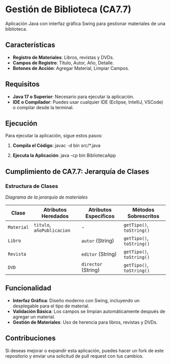 # Gestión de Biblioteca (CA7.7)  

Aplicación Java con interfaz gráfica Swing para gestionar materiales de una biblioteca.  

## Características  
- **Registro de Materiales**: Libros, revistas y DVDs.  
- **Campos de Registro**: Título, Autor, Año, Detalle.  
- **Botones de Acción**: Agregar Material, Limpiar Campos.  

## Requisitos  
- **Java 17 o Superior**: Necesario para ejecutar la aplicación.  
- **IDE o Compilador**: Puedes usar cualquier IDE (Eclipse, IntelliJ, VSCode) o compilar desde la terminal.  

## Ejecución  
Para ejecutar la aplicación, sigue estos pasos:  

1. **Compila el Código**: javac -d bin src/*.java 

2. **Ejecuta la Aplicación**: java -cp bin BibliotecaApp


## Cumplimiento de CA7.7: Jerarquía de Clases  
### **Estructura de Clases**  
*Diagrama de la jerarquía de materiales*

| Clase       | Atributos Heredados        | Atributos Específicos    | Métodos Sobrescritos      |
|-------------|----------------------------|--------------------------|---------------------------|
| `Material`  | `titulo`, `añoPublicacion` | -                        | `getTipo()`, `toString()` |
| `Libro`     |                            | `autor` (String)         | `getTipo()`, `toString()` |
| `Revista`   |                            | `editor` (String)        | `getTipo()`, `toString()` |
| `DVD`       |                            | `director` (String)      | `getTipo()`, `toString()` |


## Funcionalidad  
- **Interfaz Gráfica**: Diseño moderno con Swing, incluyendo un desplegable para el tipo de material.  
- **Validación Básica**: Los campos se limpian automáticamente después de agregar un material.  
- **Gestión de Materiales**: Uso de herencia para libros, revistas y DVDs.

## Contribuciones  
Si deseas mejorar o expandir esta aplicación, puedes hacer un fork de este repositorio y enviar una solicitud de pull request con tus cambios.  

